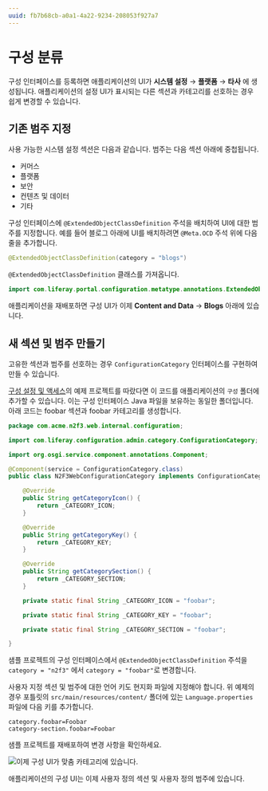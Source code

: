 ```yaml
---
uuid: fb7b68cb-a0a1-4a22-9234-208053f927a7
---
```


# 구성 분류

구성 인터페이스를 등록하면 애플리케이션의 UI가 **시스템 설정** &rarr; **플랫폼** &rarr; **타사** 에 생성됩니다. 애플리케이션의 설정 UI가 표시되는 다른 섹션과 카테고리를 선호하는 경우 쉽게 변경할 수 있습니다.

## 기존 범주 지정

사용 가능한 시스템 설정 섹션은 다음과 같습니다. 범주는 다음 섹션 아래에 중첩됩니다.

* 커머스
* 플랫폼
* 보안
* 컨텐츠 및 데이터
* 기타

구성 인터페이스에 `@ExtendedObjectClassDefinition` 주석을 배치하여 UI에 대한 범주를 지정합니다. 예를 들어 블로그 아래에 UI를 배치하려면 `@Meta.OCD` 주석 위에 다음 줄을 추가합니다.

```java
@ExtendedObjectClassDefinition(category = "blogs")
```

`@ExtendedObjectClassDefinition` 클래스를 가져옵니다.

```java
import com.liferay.portal.configuration.metatype.annotations.ExtendedObjectClassDefinition
```

애플리케이션을 재배포하면 구성 UI가 이제 **Content and Data** &rarr; **Blogs** 아래에 있습니다.

## 새 섹션 및 범주 만들기

고유한 섹션과 범주를 선호하는 경우 `ConfigurationCategory` 인터페이스를 구현하여 만들 수 있습니다.

[구성 설정 및 액세스](./setting-and-accessing-configurations.md)의 예제 프로젝트를 따랐다면 이 코드를 애플리케이션의 `구성` 폴더에 추가할 수 있습니다. 이는 구성 인터페이스 Java 파일을 보유하는 동일한 폴더입니다. 아래 코드는 foobar 섹션과 foobar 카테고리를 생성합니다.

```java
package com.acme.n2f3.web.internal.configuration;

import com.liferay.configuration.admin.category.ConfigurationCategory;

import org.osgi.service.component.annotations.Component;

@Component(service = ConfigurationCategory.class)
public class N2F3WebConfigurationCategory implements ConfigurationCategory {

    @Override
    public String getCategoryIcon() {
        return _CATEGORY_ICON;
    }

    @Override
    public String getCategoryKey() {
        return _CATEGORY_KEY;
    }

    @Override
    public String getCategorySection() {
        return _CATEGORY_SECTION;
    }

    private static final String _CATEGORY_ICON = "foobar";

    private static final String _CATEGORY_KEY = "foobar";

    private static final String _CATEGORY_SECTION = "foobar";

}
```

샘플 프로젝트의 구성 인터페이스에서 `@ExtendedObjectClassDefinition` 주석을 `category = "n2f3"` 에서 `category = "foobar"`로 변경합니다.

사용자 지정 섹션 및 범주에 대한 언어 키도 현지화 파일에 지정해야 합니다. 위 예제의 경우 포틀릿의 `src/main/resources/content/` 폴더에 있는 `Language.properties` 파일에 다음 키를 추가합니다.

```properties
category.foobar=Foobar
category-section.foobar=Foobar
```

샘플 프로젝트를 재배포하여 변경 사항을 확인하세요.

![이제 구성 UI가 맞춤 카테고리에 있습니다.](./categorizing-a-configuration/images/01.png)

애플리케이션의 구성 UI는 이제 사용자 정의 섹션 및 사용자 정의 범주에 있습니다.
